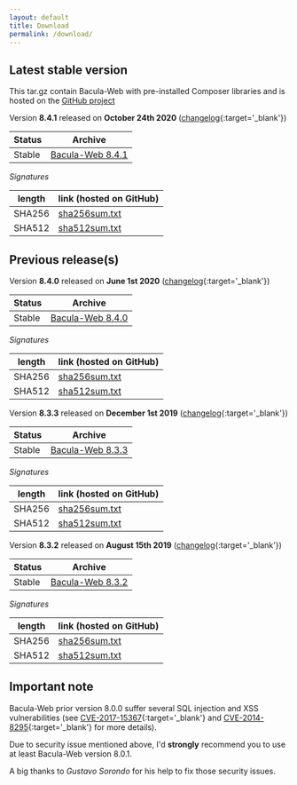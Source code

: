 ```yaml
---
layout: default
title: Download
permalink: /download/
---
```


## Latest stable version 

This tar.gz contain Bacula-Web with pre-installed Composer libraries and is hosted on the [GitHub project](https://github.com/bacula-web/bacula-web)

Version **8.4.1** released on **October 24th 2020** ([changelog](https://github.com/bacula-web/bacula-web/releases/tag/v8.4.1){:target='_blank'})

| Status | Archive | 
| ------ | ------- | 
| Stable | [Bacula-Web 8.4.1](https://github.com/bacula-web/bacula-web/releases/download/v8.4.1/bacula-web-8.4.1.tgz) |

*Signatures*

| length | link (hosted on GitHub) |
| ------ | ----------------------- | 
| SHA256 | [sha256sum.txt](https://github.com/bacula-web/bacula-web/releases/download/v8.4.1/sha256sum.txt) |
| SHA512 | [sha512sum.txt](https://github.com/bacula-web/bacula-web/releases/download/v8.4.1/sha512sum.txt) |

## Previous release(s)

Version **8.4.0** released on **June 1st 2020** ([changelog](https://github.com/bacula-web/bacula-web/releases/tag/v8.4.0){:target='_blank'})

| Status | Archive | 
| ------ | ------- | 
| Stable | [Bacula-Web 8.4.0](https://github.com/bacula-web/bacula-web/releases/download/v8.4.0/bacula-web-8.4.0.tgz) |

*Signatures*

| length | link (hosted on GitHub) |
| ------ | ----------------------- | 
| SHA256 | [sha256sum.txt](https://github.com/bacula-web/bacula-web/releases/download/v8.4.0/sha256sum.txt) |
| SHA512 | [sha512sum.txt](https://github.com/bacula-web/bacula-web/releases/download/v8.4.0/sha512sum.txt) |


Version **8.3.3** released on **December 1st 2019** ([changelog](https://github.com/bacula-web/bacula-web/releases/tag/v8.3.3){:target='_blank'})

| Status | Archive | 
| ------ | ------- | 
| Stable | [Bacula-Web 8.3.3](https://github.com/bacula-web/bacula-web/releases/download/v8.3.3/bacula-web-8.3.3.tgz) |

*Signatures*

| length | link (hosted on GitHub) |
| ------ | ----------------------- | 
| SHA256 | [sha256sum.txt](https://github.com/bacula-web/bacula-web/releases/download/v8.3.3/sha256sum.txt) |
| SHA512 | [sha512sum.txt](https://github.com/bacula-web/bacula-web/releases/download/v8.3.3/sha512sum.txt) |


Version **8.3.2** released on **August 15th 2019** ([changelog](https://github.com/bacula-web/bacula-web/releases/tag/v8.3.2){:target='_blank'})

| Status | Archive | 
| ------ | ------- | 
| Stable | [Bacula-Web 8.3.2](https://github.com/bacula-web/bacula-web/releases/download/v8.3.2/bacula-web-8.3.2.tgz) |

*Signatures*

| length | link (hosted on GitHub) |
| ------ | ----------------------- | 
| SHA256 | [sha256sum.txt](https://github.com/bacula-web/bacula-web/releases/download/v8.3.2/sha256sum.txt) |
| SHA512 | [sha512sum.txt](https://github.com/bacula-web/bacula-web/releases/download/v8.3.2/sha512sum.txt) |

## Important note

Bacula-Web prior version 8.0.0 suffer several SQL injection and XSS vulnerabilities (see [CVE-2017-15367](https://www.cvedetails.com/cve/CVE-2017-15367/){:target='_blank'} and [CVE-2014-8295](https://www.cvedetails.com/cve/CVE-2014-8295/){:target='_blank'} for more details). 

Due to security issue mentioned above, I'd **strongly** recommend you to use at least Bacula-Web version 8.0.1.

A big thanks to *Gustavo Sorondo* for his help to fix those security issues.

